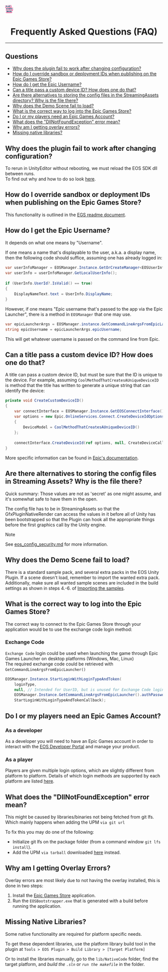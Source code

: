 <a href="/readme.md"><img src="/docs/images/PlayEveryWareLogo.gif" alt="README.md" width="5%"/></a>

# <div align="center"> Frequently Asked Questions (FAQ)</div>
---

## Questions
- [Why does the plugin fail to work after changing configuration?](#why-does-the-plugin-fail-to-work-after-changing-configuration)
- [How do I override sandbox or deployment IDs when publishing on the Epic Games Store?](#how-do-i-override-sandbox-or-deployment-ids-when-publishing-on-the-epic-games-store)
- [How do I get the Epic Username?](#how-do-i-get-the-epic-username)
- [Can a title pass a custom device ID? How does one do that?](#can-a-title-pass-a-custom-device-id-how-does-one-do-that)
- [Are there alternatives to storing the config files in the StreamingAssets directory? Why is the file there?](#are-there-alternatives-to-storing-the-config-files-in-streaming-assets-why-is-the-file-there)
- [Why does the Demo Scene fail to load?](#why-does-the-demo-scene-fail-to-load)
- [What is the correct way to log into the Epic Games Store?](#what-is-the-correct-way-to-log-into-the-epic-games-store)
- [Do I or my players need an Epic Games Account?](#do-i-or-my-players-need-an-epic-games-account)
- [What does the "DllNotFoundException" error mean?](#what-does-the-dllnotfoundexception-error-mean)
- [Why am I getting overlay errors?](#why-am-i-getting-overlay-errors)
- [Missing native libraries?](#missing-native-libraries)

## Why does the plugin fail to work after changing configuration?

To rerun in UnityEditor without rebooting, we must reload the EOS SDK dll between runs.  
To find out why and how to do so look [here](https://github.com/PlayEveryWare/eos_plugin_for_unity/blob/development/docs/unity_specific.md).

## How do I override sandbox or deployment IDs when publishing on the Epic Games Store?

This functionality is outlined in the [EGS readme document](/docs/egs/egs_readme.md#overriding-sandbox-andor-deployment-id).

## How do I get the Epic Username?
It depends on what one means by "Username".

If one means a name that's displayable to the user, a.k.a. a display name, then the following 
code should suffice, assuming one has already logged in:

```cs
var userInfoManager = EOSManager.Instance.GetOrCreateManager<EOSUserInfoManager>();
var userInfo = userInfoManager.GetLocalUserInfo();

if (UserInfo.UserId?.IsValid() == true)
{
    DisplayNameText.text = UserInfo.DisplayName;
}
```

However, if one means "Epic username that's passed to the app via the Epic Launcher", there is a method in
`EOSManager` that one may use.

```cs
var epicLauncherArgs = EOSManager.instance.GetCommandLineArgsFromEpicLauncher()
string epicUsername = epicLauncherArgs.epicUsername;
```

This will get whatever username is passed on the command line from Epic.

## Can a title pass a custom device ID? How does one do that?
A title can pass a custom device ID, but must be sure that the ID is unique to the device.
For example, assuming `CoolMethodThatCreatesAUniqueDeviceID` is method that the title has written to generate
a unique string that can identify the device:

```cs
private void CreateCustomDeviceID()
{
    var connectInterface = EOSManager.Instance.GetEOSConnectInterface();
    var options = new Epic.OnlineServices.Connect.CreateDeviceIdOptions()
    {
        DeviceModel = CoolMethodThatCreatesAUniqueDeviceID()
    };

    connectInterface.CreateDeviceId(ref options, null, CreateDeviceCallback);
}
```

More specific information can be found in [Epic's documentation](https://dev.epicgames.com/docs/api-ref/functions/eos-connect-create-device-id).

## Are there alternatives to storing the config files in Streaming Assets? Why is the file there?
Quick summary: Those values are not as 'secret' as one might assume, and it's somewhat safe to have them in the open. 

The config file has to be in StreamingAssets so that the GfxPluginNativeRender can access the values in it before 
all of Unity has been bootstrapped so that the Plugin can hook all the appropriate things before the first graphics call by the Unity engine.

> [!NOTE]
> See [eos_config_security.md](/docs/eos_config_security.md) for more information. 

## Why does the Demo Scene fail to load?

There is a standard sample pack, and several extra packs in the EOS Unity Plugin. If a scene doesn't load, remember to import the wanted extra pack.
Additionally, make sure all wanted sample scenes are included in the build settings as shown in steps 4.-6. of <a href="/readme.md#importing-the-samples">Importing the samples</a>.

## What is the correct way to log into the Epic Games Store?
The correct way to connect to the Epic Games Store through your application would be to use the exchange code login method:

### Exchange Code

`Exchange Code` login could be used when launching the game through Epic Games Launcher on desktop platforms (Windows, Mac, Linux)  
The required exchange code could be retrieved with `GetCommandLineArgsFromEpicLauncher()`

```cs
EOSManager.Instance.StartLoginWithLoginTypeAndToken(
    loginType,
    null, // Intended for UserID, but is unused for Exchange Code login
    EOSManager.Instance.GetCommandLineArgsFromEpicLauncher().authPassword, // The exchange code itself, passed as login token
    StartLoginWithLoginTypeAndTokenCallback);
``` 

## Do I or my players need an Epic Games Account?

### As a developer
As a developer you will need to have an Epic Games account in order to interact with the [EOS Developer Portal](https://dev.epicgames/portal) and manage your product.

### As a player
Players are given multiple login options, which are slightly different from platform to platform. Details of which login methods are supported by each platform are listed [here](/docs/login_type_by_platform.md).

## What does the "DllNotFoundException" error mean? 

This might be caused by libraries/binaries not being fetched from git lfs.  
Which mainly happens when adding the UPM `via git url`   

To fix this you may do one of the following:

- Initialize git lfs on the package folder (from a command window `git lfs install`).
- Add the UPM `via tarball` downloaded [here](https://github.com/PlayEveryWare/eos_plugin_for_unity/releases) instead.

## Why am I getting Overlay Errors?
Overlay errors are most likely due to not having the overlay installed, this is done in two steps:
 1. Install the [Epic Games Store](https://store.epicgames.com/) application.
 2. Run the `EOSBootstrapper.exe` that is generated with a build before running the application.

## Missing Native Libraries?

Some native functionality are required for platform specific needs.  

To get these dependent libraries, use the platform library build tool in the plugin at `Tools > EOS Plugin > Build Library > [Target Platform]`

Or to install the libraries manually, go to the `lib/NativeCode` folder, find the target platform, and *build the `.sln`* or *`run the makefile`* in the folder.

